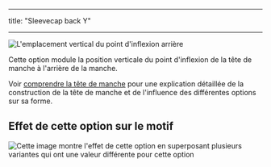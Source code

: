 - - -
title: "Sleevecap back Y"
- - -

![L'emplacement vertical du point d'inflexion arrière](./sleevecapbackfactory.svg)

Cette option module la position verticale du point d'inflexion de la tête de manche à l'arrière de la manche.

<Tip>

Voir [comprendre la tête de manche](/docs/patterns/brian/options#understanding-the-sleevecap) pour une explication détaillée de la construction de la tête de manche et de l'influence des différentes options sur sa forme.

</Tip>

## Effet de cette option sur le motif

![Cette image montre l'effet de cette option en superposant plusieurs variantes qui ont une valeur différente pour cette option](huey_sleevecapbackfactory_sample.svg "Effect of this option on the pattern")
